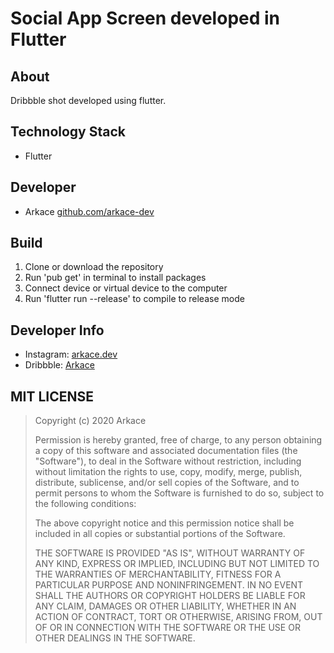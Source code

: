 # Social App Screen developed in Flutter

## About

Dribbble shot developed using flutter.

## Technology Stack

-  Flutter

## Developer

-  Arkace [github.com/arkace-dev](https://github.com/arkace-dev)

## Build

1. Clone or download the repository
2. Run 'pub get' in terminal to install packages
3. Connect device or virtual device to the computer
4. Run 'flutter run --release' to compile to release mode

## Developer Info

-  Instagram: [arkace.dev](https://www.instagram.com/arkace.dev/)
-  Dribbble: [Arkace](https://dribbble.com/arkace-dev)

## MIT LICENSE

> Copyright (c) 2020 Arkace
>
> Permission is hereby granted, free of charge, to any person obtaining a copy
> of this software and associated documentation files (the "Software"), to deal
> in the Software without restriction, including without limitation the rights
> to use, copy, modify, merge, publish, distribute, sublicense, and/or sell
> copies of the Software, and to permit persons to whom the Software is
> furnished to do so, subject to the following conditions:
>
> The above copyright notice and this permission notice shall be included in all
> copies or substantial portions of the Software.
>
> THE SOFTWARE IS PROVIDED "AS IS", WITHOUT WARRANTY OF ANY KIND, EXPRESS OR
> IMPLIED, INCLUDING BUT NOT LIMITED TO THE WARRANTIES OF MERCHANTABILITY,
> FITNESS FOR A PARTICULAR PURPOSE AND NONINFRINGEMENT. IN NO EVENT SHALL THE
> AUTHORS OR COPYRIGHT HOLDERS BE LIABLE FOR ANY CLAIM, DAMAGES OR OTHER
> LIABILITY, WHETHER IN AN ACTION OF CONTRACT, TORT OR OTHERWISE, ARISING FROM,
> OUT OF OR IN CONNECTION WITH THE SOFTWARE OR THE USE OR OTHER DEALINGS IN THE
> SOFTWARE.
